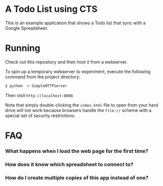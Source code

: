 A Todo List using CTS
=====================

This is an example application that shows a Todo list that sync with a Google Spreadsheet.

Running
=======

Check out this repository and then host it from a webserver. 

To spin up a temporary webserver to experiment, execute the following command from the project directory:

```bash
$ python -m SimpleHTTPServer
``` 

Then visit `http://localhost:8000`.

Note that simply double-clicking the `index.html` file to open from your hard drive will not work because browsers handle the `file://` scheme with a special set of security restrictions.

FAQ
===

### What happens when I load the web page for the first time?

### How does it know which spreadsheet to connect to?

### How do I create multiple copies of this app instead of one?

